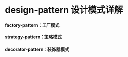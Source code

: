 # design-pattern  设计模式详解

#### factory-pattern：工厂模式
#### strategy-pattern：策略模式
#### decorator-pattern：装饰器模式
